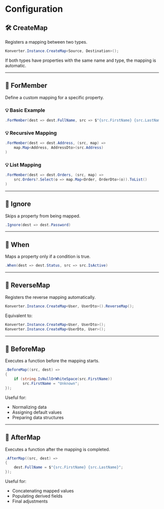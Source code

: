 # Configuration

## 🛠 CreateMap

Registers a mapping between two types.

```csharp
Konverter.Instance.CreateMap<Source, Destination>();
```

If both types have properties with the same name and type, the mapping is automatic.

---

## 🧠 ForMember

Define a custom mapping for a specific property.

### 💡 Basic Example

```csharp
.ForMember(dest => dest.FullName, src => $"{src.FirstName} {src.LastName}")
```

### 💡 Recursive Mapping

```csharp
.ForMember(dest => dest.Address, (src, map) =>
    map.Map<Address, AddressDto>(src.Address)
)
```

### 💡 List Mapping

```csharp
.ForMember(dest => dest.Orders, (src, map) =>
    src.Orders?.Select(o => map.Map<Order, OrderDto>(o)).ToList()
)
```

---

## 🙈 Ignore

Skips a property from being mapped.

```csharp
.Ignore(dest => dest.Password)
```

---

## 🧪 When

Maps a property only if a condition is true.

```csharp
.When(dest => dest.Status, src => src.IsActive)
```

---

## 🔁 ReverseMap

Registers the reverse mapping automatically.

```csharp
Konverter.Instance.CreateMap<User, UserDto>().ReverseMap();
```

Equivalent to:

```csharp
Konverter.Instance.CreateMap<User, UserDto>();
Konverter.Instance.CreateMap<UserDto, User>();
```

---

## 🧩 BeforeMap

Executes a function before the mapping starts.

```csharp
.BeforeMap((src, dest) =>
{
    if (string.IsNullOrWhiteSpace(src.FirstName))
        src.FirstName = "Unknown";
});
```

Useful for:
- Normalizing data
- Assigning default values
- Preparing data structures

---

## 🎯 AfterMap

Executes a function after the mapping is completed.

```csharp
.AfterMap((src, dest) =>
{
    dest.FullName = $"{src.FirstName} {src.LastName}";
});
```

Useful for:
- Concatenating mapped values
- Populating derived fields
- Final adjustments
